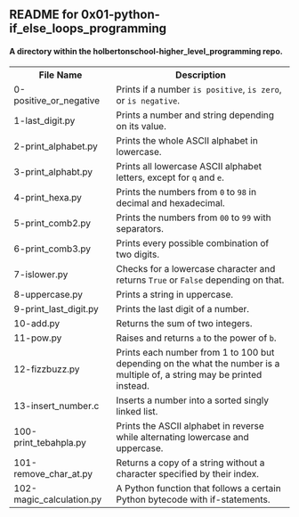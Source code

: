 <!DOCTYPE html>

<html>
<body>
<h2>README for 0x01-python-if_else_loops_programming</h2>
<h4>A directory within the holbertonschool-higher_level_programming repo.</h4>

<table style="width:100%">
<tr>
<th>File Name</th>
<th>Description</th>
</tr>
<tr>
<td>0-positive_or_negative</td>
<td>Prints if a number <code>is positive</code>, <code>is zero</code>, or <code>is negative</code>.</td>
</tr>
<tr>
<td>1-last_digit.py</td>
<td>Prints a number and string depending on its value.</td>
</tr>
<tr>
<td>2-print_alphabet.py</td>
<td>Prints the whole ASCII alphabet in lowercase.</td>
</tr>
<tr>
<td>3-print_alphabt.py</td>
<td>Prints all lowercase ASCII alphabet letters, except for <code>q</code> and <code>e</code>.</td>
<tr>
<td>4-print_hexa.py</td>
<td>Prints the numbers from <code>0</code> to <code>98</code> in decimal and hexadecimal.</td>
</tr>
<tr>
<td>5-print_comb2.py</td>
<td>Prints the numbers from <code>00</code> to <code>99</code> with separators.</td>
</tr>
<tr>
<td>6-print_comb3.py</td>
<td>Prints every possible combination of two digits.</td>
</tr>
<tr>
<td>7-islower.py</td>
<td>Checks for a lowercase character and returns <code>True</code> or <code>False</code> depending on that.</td>
</tr>
<tr>
<td>8-uppercase.py</td>
<td>Prints a string in uppercase.</td>
</tr>
<tr>
<td>9-print_last_digit.py</td>
<td>Prints the last digit of a number.</td>
</tr>
<tr>
<td>10-add.py</td>
<td>Returns the sum of two integers.</td>
</tr>
<tr>
<td>11-pow.py</td>
<td>Raises and returns <code>a</code> to the power of <code>b</code>.</td>
</tr>
<tr>
<td>12-fizzbuzz.py</td>
<td>Prints each number from 1 to 100 but depending on the what the number is a multiple of, a string may be printed instead.</td>
</td>
<tr>
<td>13-insert_number.c</td>
<td>Inserts a number into a sorted singly linked list.</td>
</tr>
<tr>
<td>100-print_tebahpla.py</td>
<td>Prints the ASCII alphabet in reverse while alternating lowercase and uppercase.</td>
</tr>
<tr>
<td>101-remove_char_at.py</td>
<td>Returns a copy of a string without a character specified by their index.</td>
</tr>
<tr>
<td>102-magic_calculation.py</td>
<td>A Python function that follows a certain Python bytecode with if-statements.</td>
</tr>
</table>

</body>
</html>

